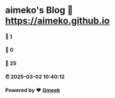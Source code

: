 # aimeko's Blog :link: https://aimeko.github.io 
### :page_facing_up: [1](https://aimeko.github.io/tag.html) 
### :speech_balloon: 0 
### :hibiscus: 25 
### :alarm_clock: 2025-03-02 10:40:12 
### Powered by :heart: [Gmeek](https://github.com/Meekdai/Gmeek)
